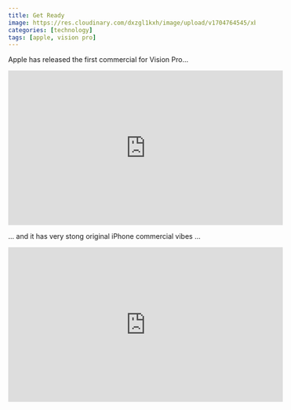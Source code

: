 ```yaml
---
title: Get Ready
image: https://res.cloudinary.com/dxzgl1kxh/image/upload/v1704764545/xbnnxpw7zyjienhlvawg.jpg
categories: [technology]
tags: [apple, vision pro]
---
```


Apple has released the first commercial for Vision Pro...

<iframe width="560" height="315" src="https://www.youtube.com/embed/aqTIB_q40bo?si=OkHTawzjYiSqa40J" title="YouTube video player" frameborder="0" allow="accelerometer; autoplay; clipboard-write; encrypted-media; gyroscope; picture-in-picture; web-share" allowfullscreen></iframe>

... and it has very stong original iPhone commercial vibes ...

<iframe width="560" height="315" src="https://www.youtube.com/embed/mmiWTKZzBLY?si=B6R0fimHiOJgX8AS" title="YouTube video player" frameborder="0" allow="accelerometer; autoplay; clipboard-write; encrypted-media; gyroscope; picture-in-picture; web-share" allowfullscreen></iframe>
